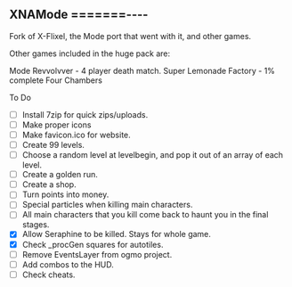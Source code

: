 XNAMode
=======----
-----------

Fork of X-Flixel, the Mode port that went with it, and other games.

Other games included in the huge pack are:

Mode
Revvolvver - 4 player death match.
Super Lemonade Factory - 1% complete
Four Chambers


To Do
- [ ] Install 7zip for quick zips/uploads.
- [ ] Make proper icons
- [ ] Make favicon.ico for website.
- [ ] Create 99 levels.
- [ ] Choose a random level at levelbegin, and pop it out of an array of each level.
- [ ] Create a golden run.
- [ ] Create a shop.
- [ ] Turn points into money.
- [ ] Special particles when killing main characters.
- [ ] All main characters that you kill come back to haunt you in the final stages.
- [x] Allow Seraphine to be killed. Stays for whole game.
- [x] Check _procGen squares for autotiles.
- [ ] Remove EventsLayer from ogmo project.
- [ ] Add combos to the HUD.
- [ ] Check cheats.
